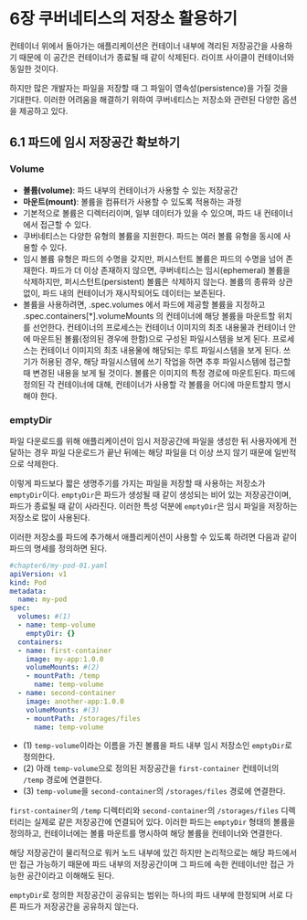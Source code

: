 # 6장 쿠버네티스의 저장소 활용하기

컨테이너 위에서 돌아가는 애플리케이션은 컨테이너 내부에 격리된 저장공간을 사용하기 때문에 이 공간은 컨테이너가 종료될 때 같이 삭제된다. 라이프 사이클이 컨테이너와 동일한 것이다.

하지만 많은 개발자는 파일을 저장할 때 그 파일이 영속성(persistence)을 가질 것을 기대한다. 이러한 어려움을 해결하기 위하여 쿠버네티스는 저장소와 관련된 다양한 옵션을 제공하고 있다.

## 6.1 파드에 임시 저장공간 확보하기

### Volume

- **볼륨(volume)**: 파드 내부의 컨테이너가 사용할 수 있는 저장공간
-  **마운트(mount)**: 볼륨을 컴퓨터가 사용할 수 있도록 적용하는 과정
- 기본적으로 볼륨은 디렉터리이며, 일부 데이터가 있을 수 있으며, 파드 내 컨테이너에서 접근할 수 있다.
- 쿠버네티스는 다양한 유형의 볼륨을 지원한다. 파드는 여러 볼륨 유형을 동시에 사용할 수 있다. 
- 임시 볼륨 유형은 파드의 수명을 갖지만, 퍼시스턴트 볼륨은 파드의 수명을 넘어 존재한다.  파드가 더 이상 존재하지 않으면, 쿠버네티스는 임시(ephemeral) 볼륨을 삭제하지만, 퍼시스턴트(persistent) 볼륨은 삭제하지 않는다. 볼륨의 종류와 상관없이, 파드 내의 컨테이너가 재시작되어도 데이터는 보존된다.
- 볼륨을 사용하려면, .spec.volumes 에서 파드에 제공할 볼륨을 지정하고 .spec.containers[*].volumeMounts 의 컨테이너에 해당 볼륨을 마운트할 위치를 선언한다. 컨테이너의 프로세스는 컨테이너 이미지의 최초 내용물과 컨테이너 안에 마운트된 볼륨(정의된 경우에 한함)으로 구성된 파일시스템을 보게 된다. 프로세스는 컨테이너 이미지의 최초 내용물에 해당되는 루트 파일시스템을 보게 된다. 쓰기가 허용된 경우, 해당 파일시스템에 쓰기 작업을 하면 추후 파일시스템에 접근할 때 변경된 내용을 보게 될 것이다. 볼륨은 이미지의 특정 경로에 마운트된다. 파드에 정의된 각 컨테이너에 대해, 컨테이너가 사용할 각 볼륨을 어디에 마운트할지 명시해야 한다.


### emptyDir

파일 다운로드를 위해 애플리케이션이 임시 저장공간에 파일을 생성한 뒤 사용자에게 전달하는 경우 파일 다운로드가 끝난 뒤에는 해당 파일을 더 이상 쓰지 않기 때문에 일반적으로 삭제한다.

이렇게 파드보다 짧은 생명주기를 가지는 파일을 저장할 때 사용하는 저장소가 `emptyDir`이다. `emptyDir`은 파드가 생성될 때 같이 생성되는 비어 있는 저장공간이며, 파드가 종료될 때 같이 사라진다. 이러한 특성 덕분에 `emptyDir`은 임시 파일을 저장하는 저장소로 많이 사용된다.

이러한 저장소를 파드에 추가해서 애플리케이션이 사용할 수 있도록 하려면 다음과 같이 파드의 명세를 정의하면 된다.

```yaml
#chapter6/my-pod-01.yaml
apiVersion: v1
kind: Pod
metadata:
  name: my-pod
spec:
  volumes: #(1)
  - name: temp-volume
    emptyDir: {}
  containers:
  - name: first-container
    image: my-app:1.0.0
    volumeMounts: #(2)
    - mountPath: /temp
      name: temp-volume
  - name: second-container
    image: another-app:1.0.0
    volumeMounts: #(3)
    - mountPath: /storages/files
      name: temp-volume
```
- (1) `temp-volume`이라는 이름을 가진 볼륨을 파드 내부 임시 저장소인 `emptyDir`로 정의한다.
- (2) 아래 `temp-volume`으로 정의된 저장공간을 `first-container` 컨테이너의 `/temp` 경로에 연결한다.
- (3) `temp-volume`을 `second-container`의 `/storages/files` 경로에 연결한다.

`first-container`의 `/temp` 디렉터리와 `second-container`의 `/storages/files` 디렉터리는 실제로 같은 저장공간에 연결되어 있다. 이러한 파드는 `emptyDir` 형태의 볼륨을 정의하고, 컨테이너에는 볼륨 마운트를 명시하여 해당 볼륨을 컨테이너와 연결한다.

해당 저장공간이 물리적으로 워커 노드 내부에 있긴 하지만 논리적으로는 해당 파드에서만 접근 가능하기 때문에 파드 내부의 저장공간이며 그 파드에 속한 컨테이너만 접근 가능한 공간이라고 이해해도 된다.

`emptyDir`로 정의한 저장공간이 공유되는 범위는 하나의 파드 내부에 한정되며 서로 다른 파드가 저장공간을 공유하지 않는다.